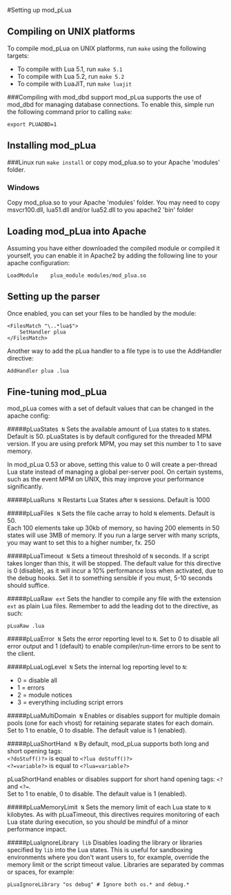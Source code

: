 #Setting up mod_pLua

## Compiling on UNIX platforms
To compile mod_pLua on UNIX platforms, run `make` using the following targets:

* To compile with Lua 5.1, run `make 5.1`
* To compile with Lua 5.2, run `make 5.2`
* To compile with LuaJIT, run `make luajit`

###Compiling with mod_dbd support
mod_pLua supports the use of mod_dbd for managing database connections. To enable this, simple run the following command prior to calling `make`:

    export PLUADBD=1

## Installing mod_pLua
###Linux
run `make install` or copy mod_plua.so to your Apache 'modules' folder.

### Windows
Copy mod_plua.so to your Apache 'modules' folder.
You may need to copy msvcr100.dll, lua51.dll and/or lua52.dll to you apache2 'bin' folder

## Loading mod_pLua into Apache
Assuming you have either downloaded the compiled module or compiled it yourself, you can enable it in Apache2 by adding the following line to your apache configuration:

    LoadModule    plua_module modules/mod_plua.so

## Setting up the parser
Once enabled, you can set your files to be handled by the module:

```
<FilesMatch "\..*lua$">
    SetHandler plua
</FilesMatch>
```

Another way to add the pLua handler to a file type is to use the AddHandler directive:

    AddHandler plua .lua

## Fine-tuning mod_pLua
mod_pLua comes with a set of default values that can be changed in the apache config:

#####pLuaStates &nbsp;`N`
Sets the available amount of Lua states to `N` states. Default is 50. pLuaStates is by default configured for the threaded MPM version. If you are using prefork MPM, you may set this number to 1 to save memory.

In mod_pLua 0.53 or above, setting this value to 0 will create a per-thread Lua state instead of managing a global per-server pool. On certain systems, such as the event MPM on UNIX, this may improve your performance significantly.

#####pLuaRuns &nbsp;`N`
Restarts Lua States after `N` sessions. Default is 1000

#####pLuaFiles &nbsp;`N`
Sets the file cache array to hold `N` elements. Default is 50.  
Each 100 elements take up 30kb of memory, so having 200 elements in 50 states will use 3MB of memory. If you run a large server with many scripts, you may want to set this to a higher number, fx. 250

#####pLuaTimeout &nbsp;`N`
Sets a timeout threshold of `N` seconds. If a script takes longer than this, it will be stopped.
The default value for this directive is 0 (disable), as it will incur a 10% performance loss when activated, due to the debug hooks. Set it to something sensible if you must, 5-10 seconds should suffice.

#####pLuaRaw &nbsp;`ext`
Sets the handler to compile any file with the extension `ext` as plain Lua files. Remember to add the leading dot to the directive, as such:

    pLuaRaw .lua

#####pLuaError &nbsp;`N`
Sets the error reporting level to `N`. Set to 0 to disable all error output and 1 (default) to enable compiler/run-time errors to be sent to the client.

#####pLuaLogLevel &nbsp;`N`
Sets the internal log reporting level to `N`:

* 0 = disable all
* 1 = errors
* 2 = module notices
* 3 = everything including script errors

#####pLuaMultiDomain &nbsp;`N`
Enables or disables support for multiple domain pools (one for each vhost) for retaining separate states for each domain. Set to 1 to enable, 0 to disable. The default value is 1 (enabled). 

#####pLuaShortHand &nbsp;`N`
By default, mod_pLua supports both long and short opening tags:  
`<?doStuff()?>` is equal to `<?lua doStuff()?>`  
`<?=variable?>` is equal to `<?lua=variable?>`  

pLuaShortHand enables or disables support for short hand opening tags: `<?` and `<?=`.  
Set to 1 to enable, 0 to disable. The default value is 1 (enabled). 

#####pLuaMemoryLimit &nbsp;`N`
Sets the memory limit of each Lua state to `N` kilobytes. As with pLuaTimeout, this directives requires monitoring of each Lua state during execution, so you should be mindful of a minor performance impact.

#####pLuaIgnoreLibrary &nbsp;`lib`
Disables loading the library or libraries specified by `lib` into the Lua states. This is useful for sandboxing environments where you don't want users to, for example, override the memory limit or the script timeout value. Libraries are separated by commas or spaces, for example:

    pLuaIgnoreLibrary "os debug" # Ignore both os.* and debug.*
